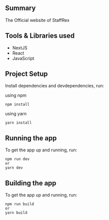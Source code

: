 ## Summary

The Official website of StaffRex

## Tools & Libraries used

- NextJS
- React
- JavaScript

## Project Setup

Install dependencies and devdependencies, run:

using npm

```
npm install
```

using yarn

```
yarn install
```

## Running the app

To get the app up and running, run:

```shell
npm run dev
or
yarn dev
```

## Building the app

To get the app up and running, run:

```shell
npm run build
or
yarn build
```
